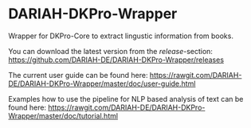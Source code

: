 # DARIAH-DKPro-Wrapper
Wrapper for DKPro-Core to extract lingustic information from books.

You can download the latest version from the *release*-section: 
https://github.com/DARIAH-DE/DARIAH-DKPro-Wrapper/releases

The current user guide can be found here: 
https://rawgit.com/DARIAH-DE/DARIAH-DKPro-Wrapper/master/doc/user-guide.html

Examples how to use the pipeline for NLP based analysis of text can be found here:
https://rawgit.com/DARIAH-DE/DARIAH-DKPro-Wrapper/master/doc/tutorial.html
